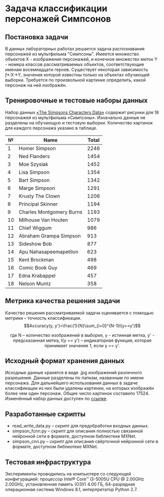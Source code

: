 # Задача классификации персонажей Симпсонов

## Постановка задачи

В данных лабораторных работах решается задача распознавания персонажей из мультфильма "Симпсоны". Имеется множество объектов X - изображения персонажей, 
и конечное множество меток Y - номера классов рассматриваемых объектов, соответствующие именам восемнадцати героев.
Существует некоторая зависимость ƒ*:X→Y, значения которой известны только на объектах обучающей выборки.
Требуется по произвольной картинке определить, какой персонаж на ней изображён.

## Тренировочные и тестовые наборы данных

Набор данных [«The Simpsons Characters Data»]( https://www.kaggle.com/alexattia/the-simpsons-characters-dataset/data) 
содержит рисунки для 18 персонажей из мультфильма «Симпсоны». Изначально данные не разделены на обучающую и тестовую выборки. 
Количество картинок для каждого персонажа указано в таблице.

  №   |         Name                  |   Total     
------|-------------------------------|----------
  1   | Homer Simpson                 |   2246     
  2   | Ned Flanders                  |   1454       
  3   | Moe Szyslak                   |   1452      
  4   | Lisa Simpson                  |   1354    
  5   | Bart Simpson                  |   1342      
  6   | Marge Simpson                 |   1291   
  7   | Krusty The Clown              |   1206   
  8   | Principal Skinner             |   1194   
  9   | Charles Montgomery Burns      |   1193   
  10  | Milhouse Van Houten           |   1079   
  11  | Chief Wiggum                  |    986   
  12  | Abraham Grampa Simpson        |    913   
  13  | Sideshow Bob                  |    877   
  14  | Apu Nahasapeemapetilon        |    623   
  15  | Kent Brockman                 |    498   
  16  | Comic Book Guy                |    469   
  17  | Edna Krabappel                |    457   
  18  | Nelson Muntz                  |    358   

## Метрика качества решения задачи

Качество решения рассматриваемой задачи оценивается с помощью метрики – точность классификации.
$$Accuracy(y, y')=\frac{1}{N}\sum_{i=0}^{N-1}I(y==y')$$
<center>
где
N – количество изображений в выборке,  
y - истинная метка,   
y' - предсказанная метка,  
I(y == y') – индикаторная функция, которая принимает значение 1, если y == y'.
</center>

## Исходный формат хранения данных

Исходные данные хранятся в виде .jpg изображений различного разрешения. Данные разделены по папкам, названным по имени персонажа.
Для дальнейшего использования данных в задаче классификации из них были удалены картинки, на которых изображён более чем один персонаж.
Общее число картинок составило 17524.
Изменённый набор данных доступен по [cсылке](https://yadi.sk/d/dtnDZ7KP3QgfWb).

## Разработанные скрипты

* read_write_data.py – скрипт для предобработки входных данных.
* simpson_fcnn.py – скрипт для описания полностью связанной нейронной сети в формате, доступном библиотеке MXNet.
* simpson_cnn.py – скрипт для описания свёрточной нейронной сети в формате, доступном библиотеке MXNet.

## Тестовая инфраструктура

Эксперименты проводились на компьютере со следующей конфигурацией: 
процессор Intel® Core™ i3-5005U CPU @ 2.00GHz 2.00GHz, 
установленная память (ОЗУ) 4.00 ГБ, 
64-разрядная операционная система Windows 8.1, 
интерпретатор Python 2.7.

